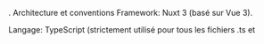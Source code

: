 . Architecture et conventions
Framework: Nuxt 3 (basé sur Vue 3).

Langage: TypeScript (strictement utilisé pour tous les fichiers .ts et <script setup> dans les composants Vue).

Gestion d'état: Pinia est utilisé pour la gestion de l'état global. Les stores sont situés dans le répertoire stores/.

Nommage des fichiers:

Les composants doivent être en PascalCase (ex: MyComponent.vue).

Les pages et les layouts sont en kebab-case (ex: index.vue, user-profile.vue).

Les fichiers de plugins et de middlewares sont également en kebab-case.

Composants: Les composants sont dans le répertoire components/. Les composants réutilisables doivent être créés et utilisés de manière modulaire.

3. Tâches courantes
Lors de la proposition de code ou de la modification de fichiers, les agents IA doivent respecter les points suivants :

Écriture de code:

Toujours utiliser script setup pour les composants Vue.

Privilégier la composition API de Vue.

Utiliser TypeScript pour la sécurité des types.

Formater le code en utilisant Prettier ou une convention similaire pour maintenir la cohérence.

Révision de code:

Identifier les opportunités de refactorisation pour améliorer la performance ou la lisibilité.

Vérifier la conformité aux conventions de nommage et aux bonnes pratiques de Nuxt.

Assurer que les nouvelles fonctionnalités sont testables.

Ajout de nouvelles fonctionnalités:

Créer des composants modulaires plutôt que d'ajouter du code dans des composants existants qui deviennent trop grands.

Si une nouvelle fonctionnalité nécessite un état global, un store Pinia doit être créé.

4. Directives spécifiques
Imports: Utiliser les alias de chemin Nuxt (#) pour les imports (ex: import { useUserStore } from '#stores/user';).

Styles: Préférer les styles scoped dans les composants (<style scoped>). L'utilisation de classes utilitaires de Tailwind CSS est encouragée si nécessaire.

API Fetch: Utiliser la fonction useFetch de Nuxt pour les appels API.